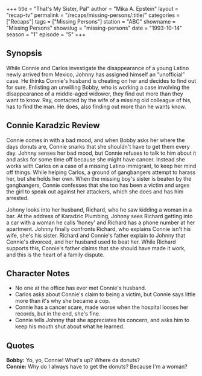 +++
title = "That's My Sister, Pal"
author = "Mika A. Epstein"
layout = "recap-tv"
permalink = "/recaps/missing-persons/:title/"
categories = ["Recaps"]
tags = ["Missing Persons"]
station = "ABC"
showname = "Missing Persons"
showslug = "missing-persons"
date = "1993-10-14"
season = "1"
episode = "5"
+++

## Synopsis

While Connie and Carlos investigate the disappearance of a young Latino newly arrived from Mexico, Johnny has assigned himself an &#8220;unofficial&#8221; case. He thinks Connie's husband is cheating on her and decides to find out for sure. Enlisting an unwilling Bobby, who is working a case involving the disappearance of a middle-aged widower, they find out more than they want to know. Ray, contacted by the wife of a missing old colleague of his, has to find the man. He does, also finding out more than he wants know.

## Connie Karadzic Review

Connie comes in with a bad mood, and when Bobby asks her where the days donuts are, Connie snarks that she shouldn't have to get them every day. Johnny senses her bad mood, but Connie refuses to talk to him about it and asks for some time off because she might have cancer. Instead she works with Carlos on a case of a missing Latino immigrant, to keep her mind off things. While helping Carlos, a ground of gangbangers attempt to harass her, but she holds her own. When the missing boy's sister is beaten by the gangbangers, Connie confesses that she too has been a victim and urges the girl to speak out against her attackers, which she does and has him arrested.

Johnny looks into her husband, Richard, who he saw kidding a woman in a bar. At the address of Karadzic Plumbing, Johnny sees Richard getting into a car with a woman he calls 'honey' and Richard has a phone number at her apartment. Johnny finally confronts Richard, who explains Connie isn't his wife, she's his sister. Richard and Connie's father explain to Johnny that Connie's divorced, and her husband used to beat her. While Richard supports this, Connie's father claims that she should have made it work, and this is the heart of a family dispute.

## Character Notes

* No one at the office has ever met Connie's husband.  
* Carlos asks about Connie's claim to being a victim, but Connie says little more than it's why she became a cop.  
* Connie has a cancer scare, made worse when the hospital looses her records, but in the end, she's fine.  
* Connie tells Johnny that she appreciates his concern, and asks him to keep his mouth shut about what he learned.

## Quotes

**Bobby:** Yo, yo, Connie! What's up? Where da donuts?  
**Connie:** Why do I always have to get the donuts? Because I'm a woman?
